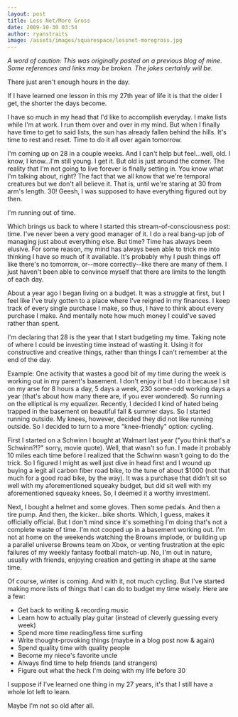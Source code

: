 ```yaml
---
layout: post
title: Less Net/More Gross
date: 2009-10-30 03:54
author: ryanstraits
image: /assets/images/squarespace/lessnet-moregross.jpg
---
```

*A word of caution: This was originally posted on a previous blog of mine. Some references and links may be broken. The jokes certainly will be.*


There just aren't enough hours in the day.

If I have learned one lesson in this my 27th year of life it is that the older I get, the shorter the days become.

I have so much in my head that I'd like to accomplish everyday. I make lists while I'm at work. I run them over and over in my mind. But when I finally have time to get to said lists, the sun has already fallen behind the hills. It's time to rest and reset. Time to do it all over again tomorrow.

I'm coming up on 28 in a couple weeks. And I can't help but feel...well, old. I know, I know...I'm still young. I get it. But old is just around the corner. The reality that I'm not going to live forever is finally setting in. You know what I'm talking about, right? The fact that we all know that we're temporal creatures but we don't all believe it. That is, until we're staring at 30 from arm's length. 30! Geesh, I was supposed to have everything figured out by then.

I'm running out of time.

Which brings us back to where I started this stream-of-consciousness post: time. I've never been a very good manager of it. I do a real bang-up job of managing just about everything else. But time? Time has always been elusive. For some reason, my mind has always been able to trick me into thinking I have so much of it available. It's probably why I push things off like there's no tomorrow, or--more correctly--like there are many of them. I just haven't been able to convince myself that there are limits to the length of each day.

About a year ago I began living on a budget. It was a struggle at first, but I feel like I've truly gotten to a place where I've reigned in my finances. I keep track of every single purchase I make, so thus, I have to think about every purchase I make. And mentally note how much money I could've saved rather than spent.

I'm declaring that 28 is the year that I start budgeting my time. Taking note of where I could be investing time instead of wasting it. Using it for constructive and creative things, rather than things I can't remember at the end of the day.

Example: One activity that wastes a good bit of my time during the week is working out in my parent's basement. I don't enjoy it but I do it because I sit on my arse for 8 hours a day, 5 days a week, 230 some-odd working days a year (that's about how many there are, if you ever wondered). So running on the elliptical is my equalizer. Recently, I decided I kind of hated being trapped in the basement on beautiful fall & summer days. So I started running outside. My knees, however, decided they did not like running outside. So I decided to turn to a more "knee-friendly" option: cycling.

First I started on a Schwinn I bought at Walmart last year ("you think that's a Schwinn?!?" sorry, movie quote). Well, that wasn't so fun. I made it probably 10 miles each time before I realized that the Schwinn wasn't going to do the trick. So I figured I might as well just dive in head first and I wound up buying a legit all carbon fiber road bike, to the tune of about $1000 (not that much for a good road bike, by the way). It was a purchase that didn't sit so well with my aforementioned squeaky budget, but did sit well with my aforementioned squeaky knees. So, I deemed it a worthy investment.

Next, I bought a helmet and some gloves. Then some pedals. And then a tire pump. And then, the kicker...bike shorts. Which, I guess, makes it officially official. But I don't mind since it's something I'm doing that's not a complete waste of time. I'm not cooped up in a basement working out. I'm not at home on the weekends watching the Browns implode, or building up a parallel universe Browns team on Xbox, or venting frustration at the epic failures of my weekly fantasy football match-up. No, I'm out in nature, usually with friends, enjoying creation and getting in shape at the same time.

Of course, winter is coming. And with it, not much cycling. But I've started making more lists of things that I can do to budget my time wisely. Here are a few:

+ Get back to writing & recording music
+ Learn how to actually play guitar (instead of cleverly guessing every week)
+ Spend more time reading/less time surfing
+ Write thought-provoking things (maybe in a blog post now & again)
+ Spend quality time with quality people
+ Become my niece's favorite uncle
+ Always find time to help friends (and strangers)
+ Figure out what the heck I'm doing with my life before 30

I suppose if I've learned one thing in my 27 years, it's that I still have a whole lot left to learn.

Maybe I'm not so old after all.


